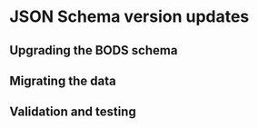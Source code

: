 # JSON Schema version updates

## Upgrading the BODS schema

## Migrating the data

## Validation and testing